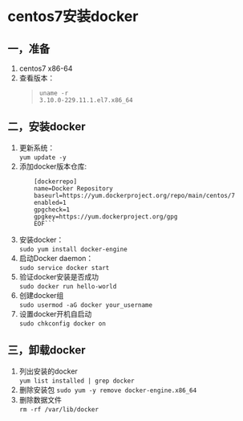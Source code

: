 # centos7安装docker #
## 一，准备 ##
1. centos7 x86-64
2. 查看版本：  
    >`uname -r`  
    >`3.10.0-229.11.1.el7.x86_64`  

## 二，安装docker ##
1. 更新系统：  
    `yum update -y`
2. 添加docker版本仓库:        
    ```cat >/etc/yum.repos.d/docker.repo <<-EOF  
        [dockerrepo]  
        name=Docker Repository  
        baseurl=https://yum.dockerproject.org/repo/main/centos/7  
        enabled=1  
        gpgcheck=1  
        gpgkey=https://yum.dockerproject.org/gpg  
        EOF```
3. 安装docker：  
    `sudo yum install docker-engine`  
4. 启动Docker daemon：  
    `sudo service docker start`  
5. 验证docker安装是否成功  
    `sudo docker run hello-world`  
6. 创建docker组  
    `sudo usermod -aG docker your_username`  
7. 设置docker开机自启动  
    `sudo chkconfig docker on`
    
## 三，卸载docker ##
1. 列出安装的docker  
    `yum list installed | grep docker`  
2. 删除安装包
    `sudo yum -y remove docker-engine.x86_64`  
3. 删除数据文件  
    `rm -rf /var/lib/docker`